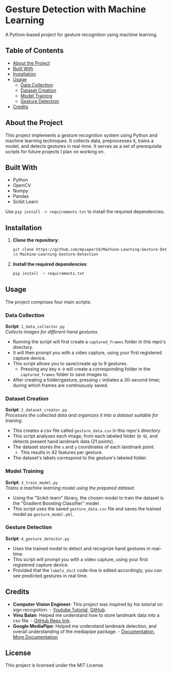# Gesture Detection with Machine Learning

A Python-based project for gesture recognition using machine learning.

## Table of Contents

- [About the Project](#about-the-project)
- [Built With](#built-with)
- [Installation](#installation)
- [Usage](#usage)
  - [Data Collection](#data-collection)
  - [Dataset Creation](#dataset-creation)
  - [Model Training](#model-training)
  - [Gesture Detection](#gesture-detection)
- [Credits](#credits)

## About the Project

This project implements a gesture recognition system using Python and machine learning techniques. It collects data, preprocesses it, trains a model, and detects gestures in real-time. It serves as a set of prerequisite scripts for future projects I plan on working on.

## Built With

- Python
- OpenCV
- Numpy
- Pandas
- Scikit Learn

Use `pip install -r requirements.txt` to install the required dependencies.

## Installation

1. **Clone the repository**:

   ```bash
   git clone https://github.com/mpieper19/Machine-Learning-Gesture-Detection.git
   cd Machine-Learning-Gesture-Detection
   ```

2. **Install the required dependencies**:

   ```bash
   pip install -r requirements.txt
   ```

## Usage

The project comprises four main scripts:

### Data Collection

**Script**: `1_data_collector.py`  
*Collects images for different hand gestures.*

- Running the script will first create a `captured_frames` folder in this repo's directory.
- It will then prompt you with a video capture, using your first registered capture device.
- This script allows you to save/create up to 9 gestures.
  - Pressing any key `0-9` will create a corresponding folder in the `captured_frames` folder to save images to.
- After creating a folder/gesture, pressing `c` initiates a 30-second timer, during which frames are continuously saved.

### Dataset Creation

**Script**: `2_dataset_creator.py`  
*Processes the collected data and organizes it into a dataset suitable for training.*

- This creates a csv file called `gesture_data.csv` in this repo's directory.
- This script analyses each image, from each labeled folder (`0-9`), and detects present hand landmark data (21 points).
- The dataset stores the `x` and `y` coordinates of each landmark point.
  - This results in 42 features per gesture.
- The dataset's labels correspond to the gesture's labeled folder.

### Model Training

**Script**: `3_train_model.py`  
*Trains a machine learning model using the prepared dataset.*

- Using the "Scikit-learn" library, the chosen model to train the dataset is the "Gradient Boosting Classifier" model.
- This script uses the saved `gesture_data.csv` file and saves the trained model as `gesture_model.pkl`.

### Gesture Detection

**Script**: `4_gesture_detector.py`  
- Uses the trained model to detect and recognize hand gestures in real-time.
- This script will prompt you with a video capture, using your first registered capture device.
- Provided that the `labels_dict` code-line is edited accordingly, you can see predicted gestures in real time.

## Credits

- **Computer Vision Engineer**: This project was inspired by his tutorial on sign recognition. - [Youtube Tutorial](https://youtu.be/MJCSjXepaAM?si=4izT7LKkjPhpcodP), [GitHub](https://github.com/computervisioneng).
- **Vinu Balan**: Helped me understand how to store landmark data into a csv file. - [GitHub Repo link](https://github.com/Vinu-Balan/LazzyPro-PC-Control-Using-Hand-Gesture/blob/main/landmarks_medium.csv).
- **Google MediaPipe**: Helped me understand landmark detection, and overall understanding of the mediapipe package. - [Documentation](https://ai.google.dev/edge/mediapipe/solutions/vision/hand_landmarker), [More Documentation](https://mediapipe.readthedocs.io/en/latest/solutions/hands.html)

## License

This project is licensed under the MIT License.
